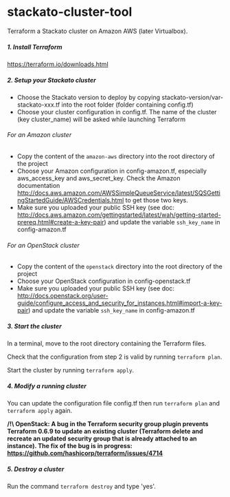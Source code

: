 # stackato-cluster-tool
Terraform a Stackato cluster on Amazon AWS (later Virtualbox).

##### 1. Install Terraform
https://terraform.io/downloads.html

##### 2. Setup your Stackato cluster
- Choose the Stackato version to deploy by copying stackato-version/var-stackato-xxx.tf into the root folder (folder containing config.tf)
- Choose your cluster configuration in config.tf. The name of the cluster (key cluster_name) will be asked while launching Terraform

###### For an Amazon cluster
- Copy the content of the `amazon-aws` directory into the root directory of the project
- Choose your Amazon configuration in config-amazon.tf, especially aws_access_key and aws_secret_key. Check the Amazon documentation http://docs.aws.amazon.com/AWSSimpleQueueService/latest/SQSGettingStartedGuide/AWSCredentials.html to get those two keys.
- Make sure you uploaded your public SSH key (see doc: http://docs.aws.amazon.com/gettingstarted/latest/wah/getting-started-prereq.html#create-a-key-pair) and update the variable `ssh_key_name` in config-amazon.tf

###### For an OpenStack cluster
- Copy the content of the `openstack` directory into the root directory of the project
- Choose your OpenStack configuration in config-openstack.tf
- Make sure you uploaded your public SSH key (see doc: http://docs.openstack.org/user-guide/configure_access_and_security_for_instances.html#import-a-key-pair) and update the variable `ssh_key_name` in config-amazon.tf

##### 3. Start the cluster
In a terminal, move to the root directory containing the Terraform files.

Check that the configuration from step 2 is valid by running `terraform plan`.

Start the cluster by running `terraform apply`.

##### 4. Modify a running cluster
You can update the configuration file config.tf then run `terraform plan` and `terraform apply` again.

**/!\ OpenStack: A bug in the Terraform security group plugin prevents Terraform 0.6.9 to update an existing cluster (Terraform delete and recreate an updated security group that is already attached to an instance). The fix of the bug is in progress: https://github.com/hashicorp/terraform/issues/4714**

##### 5. Destroy a cluster
Run the command `terraform destroy` and type 'yes'.
